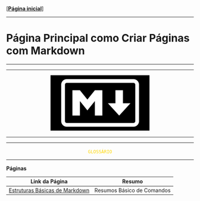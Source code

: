 [[**Página inicial**](https://f4nt0.github.io/PR0GR4M1NG)]

---

# Página Principal como Criar Páginas com Markdown

---

---

<center>
    <img src="../../img/md-image.png">
</center>

---

---

<center>
    <code style="color : gold">GLOSSÁRIO</code>
</center>

---


**Páginas**

Link da Página|Resumo
|---|---|
[Estruturas Básicas de Markdown](../tut_pages/basic.md)| Resumos Básico de Comandos 

